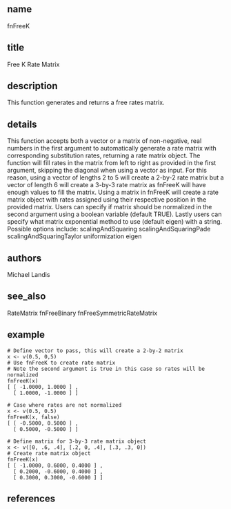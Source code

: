 ## name
fnFreeK
## title
Free K Rate Matrix
## description
This function generates and returns a free rates matrix. 
## details
This function accepts both a vector or a matrix of non-negative, real numbers in the 
first argument to automatically generate a rate matrix with corresponding substitution 
rates, returning a rate matrix object. The function will fill rates in the matrix from
left to right as provided in the first argument, skipping the diagonal when using a vector
as input. For this reason, using a vector of lengths 2 to 5 will create a 2-by-2 rate
matrix but a vector of length 6 will create a 3-by-3 rate matrix as fnFreeK will have 
enough values to fill the matrix. Using a matrix in fnFreeK will create a rate matrix object with
rates assigned using their respective position in the provided matrix.
Users can specify if matrix should be normalized in the second argument using a boolean 
variable (default TRUE). Lastly users can specify what matrix exponential method to
use (default eigen) with a string. Possible options include:
scalingAndSquaring
scalingAndSquaringPade
scalingAndSquaringTaylor
uniformization
eigen
## authors
Michael Landis
## see_also
RateMatrix
fnFreeBinary
fnFreeSymmetricRateMatrix
## example
    # Define vector to pass, this will create a 2-by-2 matrix
    x <- v(0.5, 0,5)
    # Use fnFreeK to create rate matrix
    # Note the second argument is true in this case so rates will be normalized
    fnFreeK(x)
    [ [ -1.0000, 1.0000 ] ,
      [ 1.0000, -1.0000 ] ]
    
    # Case where rates are not normalized
    x <- v(0.5, 0.5)
    fnFreeK(x, false)
    [ [ -0.5000, 0.5000 ] ,
      [ 0.5000, -0.5000 ] ]

    # Define matrix for 3-by-3 rate matrix object
    x <- v([0, .6, .4], [.2, 0, .4], [.3, .3, 0])
    # Create rate matrix object
    fnFreeK(x)
    [ [ -1.0000, 0.6000, 0.4000 ] ,
      [ 0.2000, -0.6000, 0.4000 ] ,
      [ 0.3000, 0.3000, -0.6000 ] ]
## references
